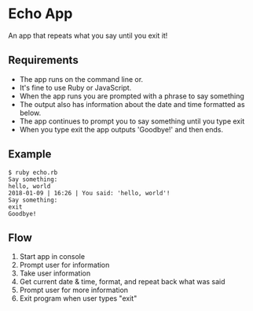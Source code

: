 # Echo App
An app that repeats what you say until you exit it!

## Requirements
- The app runs on the command line or.
- It's fine to use Ruby or JavaScript.
- When the app runs you are prompted with a phrase to say something
- The output also has information about the date and time formatted as below.
- The app continues to prompt you to say something until you type exit
- When you type exit the app outputs 'Goodbye!' and then ends.

## Example
```
$ ruby echo.rb
Say something:
hello, world
2018-01-09 | 16:26 | You said: 'hello, world'!
Say something:
exit
Goodbye!
```

## Flow
1. Start app in console
2. Prompt user for information
3. Take user information
4. Get current date & time, format, and repeat back what was said
5. Prompt user for more information
6. Exit program when user types "exit"
